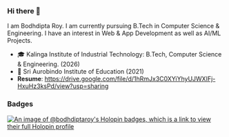 ### Hi there 👋

I am Bodhdipta Roy. I am currently pursuing B.Tech in Computer Science & Engineering. I have an interest in Web & App Development as well as AI/ML Projects.

- 🎓 Kalinga Institute of Industrial Technology: B.Tech, Computer Science & Engineering. (2026)
- 🎒 Sri Aurobindo Institute of Education (2021)
- **Resume**: https://drive.google.com/file/d/1hRmJx3C0XYiYhyUJWXIFj-HxuHz3ksPd/view?usp=sharing

<!--
**bodhdipta-roy/bodhdipta-roy** is a ✨ _special_ ✨ repository because its `README.md` (this file) appears on your GitHub profile.

Here are some ideas to get you started:

- 🔭 I’m currently working on ...
- 🌱 I’m currently learning ...
- 👯 I’m looking to collaborate on ...
- 🤔 I’m looking for help with ...
- 💬 Ask me about ...
- 📫 How to reach me: ...
- 😄 Pronouns: ...
- ⚡ Fun fact: ...
-->
### Badges
[![An image of @bodhdiptaroy's Holopin badges, which is a link to view their full Holopin profile](https://holopin.me/bodhdiptaroy)](https://holopin.io/@bodhdiptaroy)
